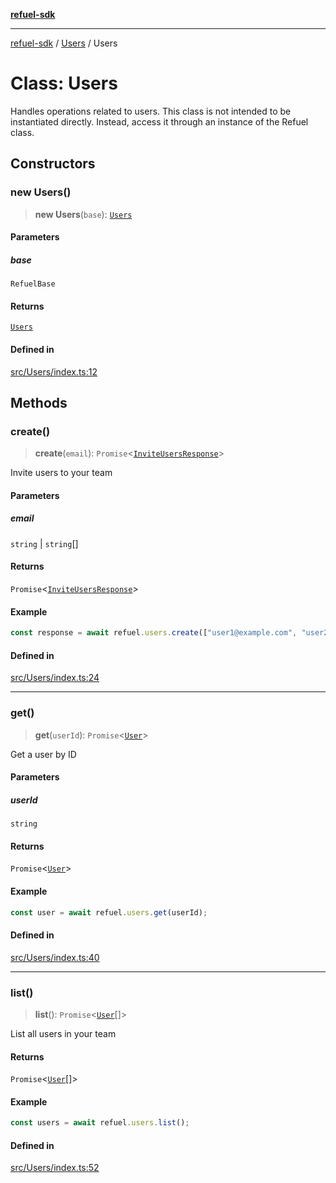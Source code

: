 [**refuel-sdk**](../../README.md)

***

[refuel-sdk](../../modules.md) / [Users](../README.md) / Users

# Class: Users

Handles operations related to users.
This class is not intended to be instantiated directly.
Instead, access it through an instance of the Refuel class.

## Constructors

### new Users()

> **new Users**(`base`): [`Users`](Users.md)

#### Parameters

##### base

`RefuelBase`

#### Returns

[`Users`](Users.md)

#### Defined in

[src/Users/index.ts:12](https://github.com/refuel-ai/refuel-sdk/blob/d0bf0a37e69cf6e99e0c214ac03b050c5c5d48a2/src/Users/index.ts#L12)

## Methods

### create()

> **create**(`email`): `Promise`\<[`InviteUsersResponse`](../../types/interfaces/InviteUsersResponse.md)\>

Invite users to your team

#### Parameters

##### email

`string` | `string`[]

#### Returns

`Promise`\<[`InviteUsersResponse`](../../types/interfaces/InviteUsersResponse.md)\>

#### Example

```ts
const response = await refuel.users.create(["user1@example.com", "user2@example.com"]);
```

#### Defined in

[src/Users/index.ts:24](https://github.com/refuel-ai/refuel-sdk/blob/d0bf0a37e69cf6e99e0c214ac03b050c5c5d48a2/src/Users/index.ts#L24)

***

### get()

> **get**(`userId`): `Promise`\<[`User`](../../types/interfaces/User.md)\>

Get a user by ID

#### Parameters

##### userId

`string`

#### Returns

`Promise`\<[`User`](../../types/interfaces/User.md)\>

#### Example

```ts
const user = await refuel.users.get(userId);
```

#### Defined in

[src/Users/index.ts:40](https://github.com/refuel-ai/refuel-sdk/blob/d0bf0a37e69cf6e99e0c214ac03b050c5c5d48a2/src/Users/index.ts#L40)

***

### list()

> **list**(): `Promise`\<[`User`](../../types/interfaces/User.md)[]\>

List all users in your team

#### Returns

`Promise`\<[`User`](../../types/interfaces/User.md)[]\>

#### Example

```ts
const users = await refuel.users.list();
```

#### Defined in

[src/Users/index.ts:52](https://github.com/refuel-ai/refuel-sdk/blob/d0bf0a37e69cf6e99e0c214ac03b050c5c5d48a2/src/Users/index.ts#L52)
